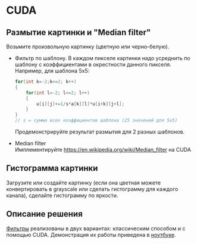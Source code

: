 # CUDA

## Размытие картинки и "Median filter"  

Возьмите произвольную картинку (цветную или черно-белую).  

* Фильтр по шаблону. В каждом пикселе картинки надо усреднить по шаблону с коэффициентами в окрестности данного пикселя. Например, для шаблона 5x5:  

    ```cpp
    for(int k=-2;k<=2; k++)
    {
        for(int l=-2; l<=2; l++)
        {
            u[i][j]+=1/s*a[k][l]*u[i+k][j+l];
        }
    }
    // s = сумма всех коэффициентов шаблона (25 значений для 5x5)
    ```

    Продемонстрируйте результат размытия для 2 разных шаблонов.  

* Median filter  
Имплементируйте https://en.wikipedia.org/wiki/Median_filter на CUDA  

## Гистограмма картинки

Загрузите или создайте картинку (если она цветная можете конвертировать в grayscale или сделать гистограмму для каждого канала), сделайте гистограмму по яркости.  

## Описание решения

[Фильтры](filters.py) реализованы в двух вариантах: классическим способом и с помощью CUDA. Демонстрация их работы приведена в [ноутбуке](filters_examples.ipynb).  
